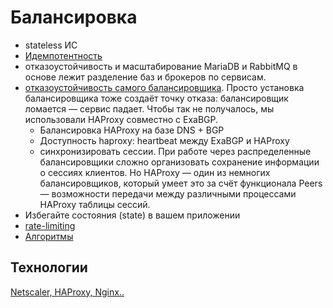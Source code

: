 # Балансировка

- stateless ИС
- [Идемпотентность](../arch/pattern/idempotent.md)
- отказоустойчивость и масштабирование MariaDB и RabbitMQ в основе лежит разделение баз и брокеров по сервисам.
- [отказоустойчивость самого балансировщика](https://habr.com/ru/company/mailru/blog/474180/). Просто установка балансировщика тоже создаёт точку отказа: балансировщик ломается — сервис падает. Чтобы так не получалось, мы использовали HAProxy совместно с ExaBGP.
  - Балансировка HAProxy на базе DNS + BGP
  - Доступность haproxy: heartbeat между ExaBGP и HAProxy
  - синхронизировать сессии. При работе через распределенные балансировщики сложно организовать сохранение информации о сессиях клиентов. Но HAProxy — один из немногих балансировщиков, который умеет это за счёт функционала Peers — возможности передачи между различными процессами HAProxy таблицы сессий.
- Избегайте состояния (state) в вашем приложении
- [rate-limiting](https://docs.microsoft.com/ru-ru/azure/architecture/patterns/rate-limiting-pattern)
- [Алгоритмы](https://blog.bytebytego.com/i/103707419/what-are-the-common-load-balancing-algorithms)

## Технологии

[Netscaler, HAProxy, Nginx..](../../technology/loadbalancer.md)
